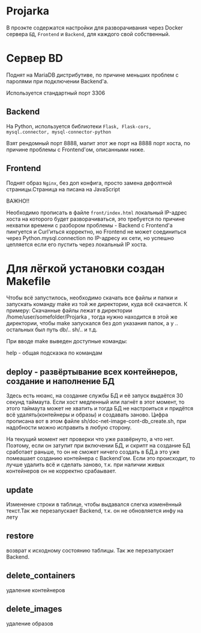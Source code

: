Projarka
======
В проэкте содержатся настройки для разворачивания через Docker сервера ``БД``, ``Frontend`` и ``Backend``, для каждого свой собственный.

Сервер BD
=========
Поднят на MariaDB дистрибутиве, по причине меньших проблем с паролями при подключении Backend'a.

Используется стандартный порт 3306

Backend
-------------
На Python, используется библиотеки ``Flask, Flask-cors, mysql.connector, mysql-connector-python``

Взят рендомный порт 8888, мапит этот же порт на 8888 порт хоста, по причине проблемы с Frontend'ом, описанными ниже.

Frontend
------------
Поднят образ ``Nginx``, без доп конфига, просто замена дефолтной страницы.Страница на писана на JavaScript

ВАЖНО!!

Необходимо прописать в файле ``front/index.html`` локальный IP-адрес хоста на которого будет разворачиваться, это требуется по причине нехватки времени с разбором проблемы -  Backend с Frontend'a  пингуется и Curl'иться корректно, но Frontend не может соединиться через Python.mysql.connection по IP-адресу их сети, но успешно цепляется если его пустить через локальный IP хоста.

Для лёгкой установки создан Makefile
===================================
Чтобы  всё запустилось, необходимо скачать все файлы и папки и запускать команду make из той же директории, куда всё скачается.
К примеру: Скачанные файлы лежат в директории /home/user/somefolder/Projarka , тогда нужно находится в этой же директории, чтобы make запускался без доп указания папок, а у .. остальных был путь db/.. sh/.. и т.д.

При вводе make выведен доступные команды: 

help - общая подсказка по командам

deploy - развёртывание всех контейнеров, создание и наполнение БД 
--------------------------------
Здесь есть нюанс, на создание службы БД и её запуск  выдаётся 30 секунд таймаута. Если хост медленный или лагнёт в этот момент, то этого таймаута может не хватить и тогда БД не настроиться и придётся всё удалять(контейнеры и образы) и создавать заново. Цифра прописана вот в этом файле sh/doc-net-image-cont-db_create.sh, при надобности можно исправить в любую сторону. 

На текущий момент нет проверки что уже развёрнуто, а что нет. Поэтому, если он затупит при включении БД, и скрипт на создание БД сработает раньше, то он не сможет ничего создать в БД,а это уже помеашает созданию контейнера с Backend'ом. Если это происходит, то лучше удалить всё и сделать заново, т.к. при наличии живых контейнеров он не корректно срабаывает.

update
----------
Изменение строки в таблице, чтобы выдавался слегка изменённый текст.Так же перезапускает Backend, т.к. он не обновляется инфу на лету

restore 
-------------
возврат к исходному состоянию таблицы. Так же перезапускает Backend.

delete_containers
------------
удаление контейнеров

delete_images 
---------------
удаление образов

